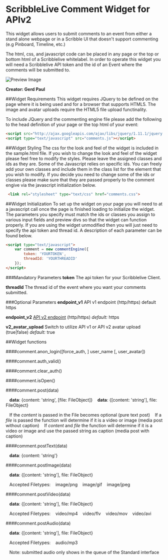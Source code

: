 ScribbleLive Comment Widget for APIv2
===========
This widget allows users to submit comments to an event from either a stand alone webpage or in a Scribble UI that doesn't support commenting (e.g Pinboard, Timeline, etc.)

The html, css, and javascript code can be placed in any page or the top or bottom html of a Scribblelive whitelabel. In order to operate this widget you will need a Scribblelive API token and the id of an Event where the comments will be submitted to.

![Preview Image](http://customerfiles.scribblelive.com.s3.amazonaws.com/commentswidget/commentScreenv2.png)

**__Creator: Gerd Paul__**

##Widget Requirements
This widget requires JQuery to be defined on the page where it is being used and for a browser that supports HTML5. The image and avatar uploads require the HTML5 file upload functinality.

To include JQuery and the commenting engine file please add the following to the head definition of your page or the top html of your event:

```HTML
<script src="http://ajax.googleapis.com/ajax/libs/jquery/1.11.1/jquery.min.js"></script>
<script type="text/javascript" src="comments.js"></script>
```

##Widget Styling
The css for the look and feel of the widget is included in the sample.html file. If you wish to change the look and feel of the widget please feel free to modify the styles. Please leave the assigned classes and ids as they are. Some of the Javascript relies on specific ids. You can freely add your own classes and include them in the class list for the element that you wish to modify. If you decide you need to change some of the ids or classes please make sure that they are passed properly to the comment engive via the javascript initialization below.

```HTML
 <link rel="stylesheet" type="text/css" href="comments.css">
```

##Widget Initialization
To set up the widget on your page you will need to at a javascript call once the page is finished loading to initialize the widget. The parameters you specify must match the ids or classes you assign to various input fields and preview divs so that the widget can function properly. If you are using the widget unmodified then you will just need to specify the api token and thread id. A description of each parameter can be found below.

```HTML
<script type="text/javascript">
    var comment = new commentEngine({
        token: 'YOURTOKEN',
        threadId: 'YOURTHREADID'
    });
</script>
```

###Mandatory Parameters
__token__
The api token for your Scribblelive Client.

__threadId__
The thread id of the event where you want your comments submitted.

###Optional Parameters
__endpoint_v1__
API v1 endpoint (http/https) default https

__endpoint_v2__
[API v2 endpoint](https://api.scribblelive.com/) (http/https) _default:_ https

__v2_avatar_upload__
Switch to utilize API v1 or API v2 avatar upload (true|false) _default:_ true

##Widget functions

####comment.anon_login([force_auth, ] user_name [, user_avatar])

####comment.auth_valid()

####comment.clear_auth()

####comment.isOpen()

####comment.post(data)

&nbsp;&nbsp;&nbsp;__data__: {content: 'string', [file: FileObject]}
&nbsp;&nbsp;&nbsp;__data__: {[content: 'string'], file: FileObject}

&nbsp;&nbsp;&nbsp;If the *content* is passed in the File becomes optional (pure text post)
&nbsp;&nbsp;&nbsp;If a *file* is passed the function will determine if it is a video or image (media post without caption)
&nbsp;&nbsp;&nbsp;If *content* and *file* the function will determine if it is a video or image and use the passed string as caption (media post with caption)

####comment.postText(data)

&nbsp;&nbsp;&nbsp;__data__: {content: 'string'}

####comment.postImage(data)

&nbsp;&nbsp;&nbsp;__data__: {[content: 'string'], file: FileObject}

&nbsp;&nbsp;&nbsp;Accepted Filetypes:
&nbsp;&nbsp;&nbsp;image/png
&nbsp;&nbsp;&nbsp;image/gif
&nbsp;&nbsp;&nbsp;image/jpeg

####comment.postVideo(data)

&nbsp;&nbsp;&nbsp;__data__: {[content: 'string'], file: FileObject}

&nbsp;&nbsp;&nbsp;Accepted Filetypes:
&nbsp;&nbsp;&nbsp;video/mp4
&nbsp;&nbsp;&nbsp;video/flv
&nbsp;&nbsp;&nbsp;video/mov
&nbsp;&nbsp;&nbsp;video/avi

####comment.postAudio(data)

&nbsp;&nbsp;&nbsp;__data__: {[content: 'string'], file: FileObject}

&nbsp;&nbsp;&nbsp;Accepted Filetypes:
&nbsp;&nbsp;&nbsp;audio/mp3

&nbsp;&nbsp;&nbsp;Note: submitted audio only shows in the queue of the Standard interface